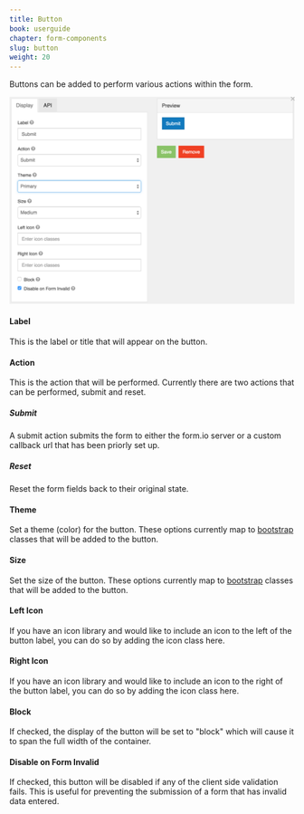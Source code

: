 ```yaml
---
title: Button
book: userguide
chapter: form-components
slug: button
weight: 20
---
```

Buttons can be added to perform various actions within the form.

![](/assets/img/button-display.png)

#### Label

This is the label or title that will appear on the button.

#### Action

This is the action that will be performed. Currently there are two actions that can be performed, submit and reset.

##### Submit

A submit action submits the form to either the form.io server or a custom callback url that has been priorly set up.

##### Reset

Reset the form fields back to their original state.

#### Theme

Set a theme (color) for the button. These options currently map to [bootstrap](http://getbootstrap.com/css/#buttons-options) classes that will be added to the button.

#### Size

Set the size of the button. These options currently map to [bootstrap](http://getbootstrap.com/css/#buttons-sizes) classes that will be added to the button.

#### Left Icon

If you have an icon library and would like to include an icon to the left of the button label, you can do so by adding the icon class here.

#### Right Icon

If you have an icon library and would like to include an icon to the right of the button label, you can do so by adding the icon class here.

#### Block

If checked, the display of the button will be set to "block" which will cause it to span the full width of the container.

#### Disable on Form Invalid

If checked, this button will be disabled if any of the client side validation fails. This is useful for preventing the submission of a form that has invalid data entered.


